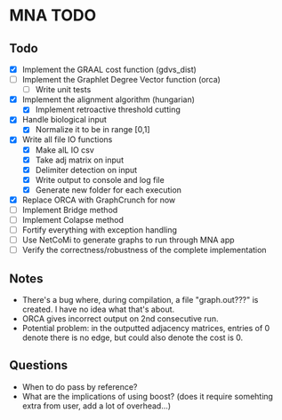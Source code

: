 # MNA TODO

## Todo

- [x] Implement the GRAAL cost function (gdvs_dist)
- [ ] Implement the Graphlet Degree Vector function (orca)
  - [ ] Write unit tests
- [x] Implement the alignment algorithm (hungarian)
  - [x] Implement retroactive threshold cutting
- [x] Handle biological input
  - [x] Normalize it to be in range [0,1]
- [x] Write all file IO functions
  - [x] Make alL IO csv
  - [x] Take adj matrix on input
  - [x] Delimiter detection on input
  - [x] Write output to console and log file
  - [x] Generate new folder for each execution
- [x] Replace ORCA with GraphCrunch for now
- [ ] Implement Bridge method
- [ ] Implement Colapse method
- [ ] Fortify everything with exception handling
- [ ] Use NetCoMi to generate graphs to run through MNA app
- [ ] Verify the correctness/robustness of the complete implementation

## Notes

- There's a bug where, during compilation, a file "graph.out???" is created. I have no idea what that's about.
- ORCA gives incorrect output on 2nd consecutive run.
- Potential problem: in the outputted adjacency matrices, entries of 0 denote there is no edge, but could also denote the cost is 0.

## Questions

- When to do pass by reference?
- What are the implications of using boost? (does it require somehting extra from user, add a lot of overhead...)
